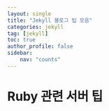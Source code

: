 ```yaml
---
layout: single
title: "Jekyll 블로그 팁 모음"
categories: jekyll
tag: [jekyll]
toc: true
author_profile: false
sidebar:
    nav: "counts"
---
```


# Ruby 관련 서버 팁

